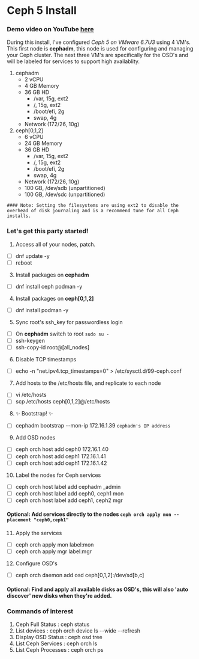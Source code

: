 # Ceph 5 Install
### Demo video on YouTube [here](https://youtu.be/phvRNOtxNkM)

During this install, I've configured _Ceph 5 on VMware 6.7U3_ using 4 VM's. This first node is **cephadm**, this node is used for configuring and managing your Ceph cluster. The next three VM's are specifically for the OSD's and will be labeled for services to support high availablity.

1. cephadm
    - 2 vCPU
    - 4 GB Memory
    - 36 GB HD
      - /var, 15g, ext2
      - /, 15g, ext2
      - /boot/efi, 2g
      - swap, 4g
    - Network (172/26, 10g)
2. ceph[0,1,2]
    - 6 vCPU
    - 24 GB Memory
    - 36 GB HD
      - /var, 15g, ext2
      - /, 15g, ext2
      - /boot/efi, 2g
      - swap, 4g
    - Network (172/26, 10g)
    - 100 GB, /dev/sdb (unpartitioned)
    - 100 GB, /dev/sdc (unpartitioned)

```
#### Note: Setting the filesystems are using ext2 to disable the overhead of disk journaling and is a recommend tune for all Ceph installs.
```

### Let's get this party started!

1. Access all of your nodes, patch.
- [ ] dnf update -y
- [ ] reboot
3. Install packages on **cephadm**
- [ ] dnf install ceph podman -y
4. Install packages on **ceph[0,1,2]**
- [ ] dnf install podman -y
5. Sync root's ssh_key for passwordless login
- [ ] On **cephadm** switch to root `sudo su -`
- [ ] ssh-keygen
- [ ] ssh-copy-id root@[all_nodes]
6. Disable TCP timestamps
- [ ] echo -n "net.ipv4.tcp_timestamps=0" > /etc/sysctl.d/99-ceph.conf
7. Add hosts to the /etc/hosts file, and replicate to each node
- [ ] vi /etc/hosts
- [ ] scp /etc/hosts ceph[0,1,2]@/etc/hosts
8. ✨ Bootstrap! ✨
- [ ] cephadm bootstrap --mon-ip 172.16.1.39 `cephadm's IP address`
9. Add OSD nodes
- [ ] ceph orch host add ceph0 172.16.1.40
- [ ] ceph orch host add ceph1 172.16.1.41
- [ ] ceph orch host add ceph1 172.16.1.42
10. Label the nodes for Ceph services
- [ ] ceph orch host label add cephadm _admin
- [ ] ceph orch host label add ceph0, ceph1 mon
- [ ] ceph orch host label add ceph1, ceph2 mgr
#### Optional: Add services directly to the nodes `ceph orch apply mon --placement "ceph0,ceph1"`
11. Apply the services
- [ ] ceph orch apply mon label:mon
- [ ] ceph orch apply mgr label:mgr
12. Configure OSD's
- [ ] ceph orch daemon add osd ceph[0,1,2]:/dev/sd[b,c]
#### Optional: Find and apply all available disks as OSD's, this will also 'auto discover' new disks when they're added.

### Commands of interest
1. Ceph Full Status : ceph status
2. List devices : ceph orch device ls --wide --refresh
3. Display OSD Status : ceph osd tree
4. List Ceph Services : ceph orch ls
5. List Ceph Processes : ceph orch ps

